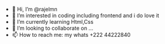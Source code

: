 - 👋 Hi, I’m @rajelmn
- 👀 I’m interested in coding including frontend and i do love it
- 🌱 I’m currently learning Html,Css
- 💞️ I’m looking to collaborate on ...
- 📫 How to reach me: my whats +222 44222840

<!---
rajelmn/rajelmn is a ✨ special ✨ repository because its `README.md` (this file) appears on your GitHub profile.
You can click the Preview link to take a look at your changes.
--->

